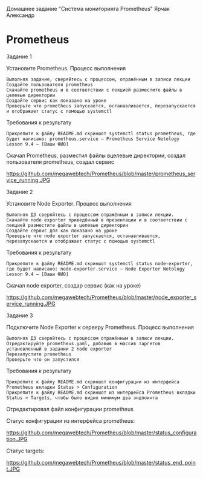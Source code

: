 
Домашнее задание "Система мониторинга Prometheus"   Ярчак Александр

# Prometheus

Задание 1

Установите Prometheus.
Процесс выполнения

    Выполняя задание, сверяйтесь с процессом, отражённым в записи лекции
    Создайте пользователя prometheus
    Скачайте prometheus и в соответствии с лекцией разместите файлы в целевые директории
    Создайте сервис как показано на уроке
    Проверьте что prometheus запускается, останавливается, перезапускается и отображает статус с помощью systemctl

Требования к результату

    Прикрепите к файлу README.md скриншот systemctl status prometheus, где будет написано: prometheus.service — Prometheus Service Netology Lesson 9.4 — [Ваши ФИО]


Скачал Prometheus, разместил файлы  вцелевые директории, создал пользователя prometheus, создал сервис

https://github.com/megawebtech/Prometheus/blob/master/prometheus_service_running.JPG



Задание 2

Установите Node Exporter.
Процесс выполнения

    Выполняя ДЗ сверяйтесь с процессом отражённым в записи лекции.
    Скачайте node exporter приведённый в презентации и в соответствии с лекцией разместите файлы в целевые директории
    Создайте сервис для как показано на уроке
    Проверьте что node exporter запускается, останавливается, перезапускается и отображает статус с помощью systemctl

Требования к результату

    Прикрепите к файлу README.md скриншот systemctl status node-exporter, где будет написано: node-exporter.service — Node Exporter Netology Lesson 9.4 — [Ваши ФИО]


Скачал node exporter, создар сервис (как на уроке)

https://github.com/megawebtech/Prometheus/blob/master/node_exporter_service_running.JPG

Задание 3

Подключите Node Exporter к серверу Prometheus.
Процесс выполнения

    Выполняя ДЗ сверяйтесь с процессом отражённым в записи лекции.
    Отредактируйте prometheus.yaml, добавив в массив таргетов установленный в задании 2 node exporter
    Перезапустите prometheus
    Проверьте что он запустился

Требования к результату

    Прикрепите к файлу README.md скриншот конфигурации из интерфейса Prometheus вкладки Status > Configuration
    Прикрепите к файлу README.md скриншот из интерфейса Prometheus вкладки Status > Targets, чтобы было видно минимум два эндпоинта


Отредактировал файл конфигурации prometheus

Статус конфигурации из интерфейса prometheus:

https://github.com/megawebtech/Prometheus/blob/master/status_configuration.JPG




Статус targets:

https://github.com/megawebtech/Prometheus/blob/master/status_end_point.JPG

